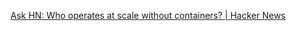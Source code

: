 
[Ask HN: Who operates at scale without containers? | Hacker News](https://news.ycombinator.com/item?id=30767393)
